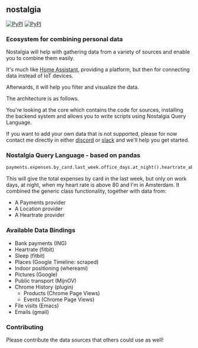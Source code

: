 ## nostalgia

[![PyPI](https://img.shields.io/pypi/v/nostalgia.svg?style=flat-square)](https://pypi.python.org/pypi/nostalgia/)
[![PyPI](https://img.shields.io/pypi/pyversions/nostalgia.svg?style=flat-square)](https://pypi.python.org/pypi/nostalgia/)

### Ecosystem for combining personal data

Nostalgia will help with gathering data from a variety of sources and enable you to combine them easily.

It's much like [Home Assistant](https://github.com/home-assistant/home-assistant), providing a platform, but then for connecting data instead of IoT devices.

Afterwards, it will help you filter and visualize the data.

The architecture is as follows.

You're looking at the core which contains the code for sources, installing the backend system and allows you to write scripts using Nostalgia Query Language.

If you want to add your own data that is not supported, please for now contact me directly in either [discord](https://discord.gg/nJQfM2A) or [slack](https://bit.ly/2Yre09N) and we'll help you get started.

### Nostalgia Query Language - based on pandas

```python
payments.expenses.by_card.last_week.office_days.at_night().heartrate_above(80).when_at("amsterdam").sum()
```

This will give the total expenses by card in the last week, but only on work days, at night, when my heart rate is above 80 and I'm in Amsterdam.
It combined the generic class functionality, together with data from:

- A Payments provider
- A Location provider
- A Heartrate provider

### Available Data Bindings

- Bank payments (ING)
- Heartrate (fitbit)
- Sleep (fitbit)
- Places (Google Timeline: scraped)
- Indoor positioning (whereami)
- Pictures (Google)
- Public transport (MijnOV)
- Chrome History (plugin)
  - Products (Chrome Page Views)
  - Events (Chrome Page Views)
- File visits (Emacs)
- Emails (gmail)


### Contributing

Please contribute the data sources that others could use as well!

